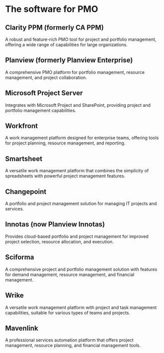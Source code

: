 # The software for PMO

## Clarity PPM (formerly CA PPM)
A robust and feature-rich PMO tool for project and portfolio management, offering a wide range of capabilities for large organizations.

## Planview (formerly Planview Enterprise)
A comprehensive PMO platform for portfolio management, resource management, and project collaboration.

## Microsoft Project Server
Integrates with Microsoft Project and SharePoint, providing project and portfolio management capabilities.

## Workfront
A work management platform designed for enterprise teams, offering tools for project planning, resource management, and reporting.

## Smartsheet
A versatile work management platform that combines the simplicity of spreadsheets with powerful project management features.

## Changepoint
A portfolio and project management solution for managing IT projects and services.

## Innotas (now Planview Innotas)
Provides cloud-based portfolio and project management for improved project selection, resource allocation, and execution.

## Sciforma
A comprehensive project and portfolio management solution with features for demand management, resource management, and financial management.

## Wrike
A versatile work management platform with project and task management capabilities, suitable for various types of teams and projects.

## Mavenlink
A professional services automation platform that offers project management, resource planning, and financial management tools.